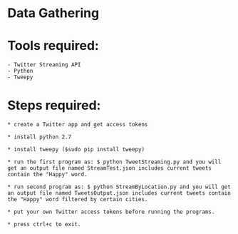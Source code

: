 # Data Gathering

# Tools required:
	- Twitter Streaming API
    - Python
    - Tweepy

# Steps required:
    * create a Twitter app and get access tokens
    
    * install python 2.7
    
    * install tweepy ($sudo pip install tweepy)
    
    * run the first program as: $ python TweetStreaming.py and you will get an output file named StreamTest.json includes current tweets contain the "Happy" word.
    
    * run second program as: $ python StreamByLocation.py and you will get an output file named TweetsOutput.json includes current tweets contain the "Happy" word filtered by certain cities.
    
    * put your own Twitter access tokens before running the programs.
    
    * press ctrl+c to exit.
